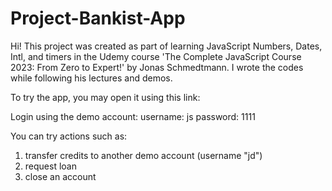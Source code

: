 # Project-Bankist-App

Hi! This project was created as part of learning JavaScript Numbers, Dates, Intl, and timers in the Udemy course 'The Complete JavaScript Course 2023: From Zero to Expert!' by Jonas Schmedtmann. I wrote the codes while following his lectures and demos.

To try the app, you may open it using this link:

Login using the demo account:
username: js
password: 1111

You can try actions such as:
1) transfer credits to another demo account (username "jd")
2) request loan
3) close an account
